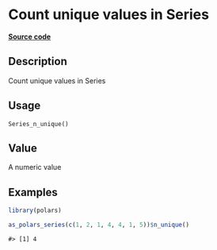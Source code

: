 

# Count unique values in Series

[**Source code**](https://github.com/pola-rs/r-polars/tree/main/R/series__series.R#L1054)

## Description

Count unique values in Series

## Usage

<pre><code class='language-R'>Series_n_unique()
</code></pre>

## Value

A numeric value

## Examples

``` r
library(polars)

as_polars_series(c(1, 2, 1, 4, 4, 1, 5))$n_unique()
```

    #> [1] 4
